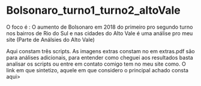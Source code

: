 # Bolsonaro_turno1_turno2_altoVale
O foco é : O aumento de Bolsonaro em 2018 do primeiro pro segundo turno nos bairros de Rio do Sul e nas cidades do Alto Vale é uma análise pro meu site (Parte de Análsies do Alto Vale)

Aqui constam três scripts. As imagens extras constam no em extras.pdf são para análises adicionais, para entender como cheguei aos resultados basta analisar os scripts ou entre em contato comigo tem no meu site como.
O link em que sintetizo, aquele em que considero o principal achado consta aqui>
